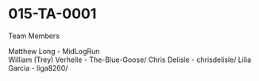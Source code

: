 ﻿# 015-TA-0001
Team Members

Matthew Long - MidLogRun <br>
William (Trey) Verhelle - The-Blue-Goose/
Chris Delisle - chrisdelisle/
Lilia Garcia - liga8260/
